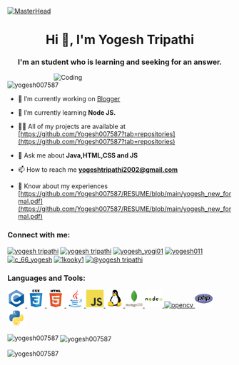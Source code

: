 [![MasterHead](https://cdn.videoplasty.com/animation/chill-coding-programming-lo-fi-animation-stock-animation-21874-1024x576.jpg)](https://Yogesh007587.io)
<h1 align="center">Hi 👋, I'm Yogesh Tripathi</h1>
<h3 align="center">I'm an student who is learning and seeking for an answer.</h3>
<img align="right" alt="Coding" width="400" src="https://thumbs.gfycat.com/CheerySeparateGoldeneye-size_restricted.gif">

<p align="left"> <img src="https://komarev.com/ghpvc/?username=yogesh007587&label=Profile%20views&color=0e75b6&style=flat" alt="yogesh007587" /> </p>

- 🔭 I’m currently working on [Blogger](https://yogesh007587.github.io/project/)

- 🌱 I’m currently learning **Node JS.**

- 👨‍💻 All of my projects are available at [https://github.com/Yogesh007587?tab=repositories](https://github.com/Yogesh007587?tab=repositories)

- 💬 Ask me about **Java,HTML,CSS and JS**

- 📫 How to reach me **yogeshtripathi2002@gmail.com**

- 📄 Know about my experiences [https://github.com/Yogesh007587/RESUME/blob/main/yogesh_new_formal.pdf](https://github.com/Yogesh007587/RESUME/blob/main/yogesh_new_formal.pdf)

<h3 align="left">Connect with me:</h3>
<p align="left">
<a href="https://linkedin.com/in/yogesh tripathi" target="blank"><img align="center" src="https://raw.githubusercontent.com/rahuldkjain/github-profile-readme-generator/master/src/images/icons/Social/linked-in-alt.svg" alt="yogesh tripathi" height="30" width="40" /></a>
<a href="https://fb.com/yogesh tripathi" target="blank"><img align="center" src="https://raw.githubusercontent.com/rahuldkjain/github-profile-readme-generator/master/src/images/icons/Social/facebook.svg" alt="yogesh tripathi" height="30" width="40" /></a>
<a href="https://instagram.com/yogesh_yogi01" target="blank"><img align="center" src="https://raw.githubusercontent.com/rahuldkjain/github-profile-readme-generator/master/src/images/icons/Social/instagram.svg" alt="yogesh_yogi01" height="30" width="40" /></a>
<a href="https://www.codechef.com/users/yogesh011" target="blank"><img align="center" src="https://cdn.jsdelivr.net/npm/simple-icons@3.1.0/icons/codechef.svg" alt="yogesh011" height="30" width="40" /></a>
<a href="https://www.hackerrank.com/c_66_yogesh" target="blank"><img align="center" src="https://raw.githubusercontent.com/rahuldkjain/github-profile-readme-generator/master/src/images/icons/Social/hackerrank.svg" alt="c_66_yogesh" height="30" width="40" /></a>
<a href="https://www.leetcode.com/1kooky1" target="blank"><img align="center" src="https://raw.githubusercontent.com/rahuldkjain/github-profile-readme-generator/master/src/images/icons/Social/leet-code.svg" alt="1kooky1" height="30" width="40" /></a>
<a href="https://www.hackerearth.com/@yogesh tripathi" target="blank"><img align="center" src="https://raw.githubusercontent.com/rahuldkjain/github-profile-readme-generator/master/src/images/icons/Social/hackerearth.svg" alt="@yogesh tripathi" height="30" width="40" /></a>
</p>

<h3 align="left">Languages and Tools:</h3>
<p align="left"> <a href="https://www.cprogramming.com/" target="_blank" rel="noreferrer"> <img src="https://raw.githubusercontent.com/devicons/devicon/master/icons/c/c-original.svg" alt="c" width="40" height="40"/> </a> <a href="https://www.w3schools.com/css/" target="_blank" rel="noreferrer"> <img src="https://raw.githubusercontent.com/devicons/devicon/master/icons/css3/css3-original-wordmark.svg" alt="css3" width="40" height="40"/> </a> <a href="https://www.w3.org/html/" target="_blank" rel="noreferrer"> <img src="https://raw.githubusercontent.com/devicons/devicon/master/icons/html5/html5-original-wordmark.svg" alt="html5" width="40" height="40"/> </a> <a href="https://www.java.com" target="_blank" rel="noreferrer"> <img src="https://raw.githubusercontent.com/devicons/devicon/master/icons/java/java-original.svg" alt="java" width="40" height="40"/> </a> <a href="https://developer.mozilla.org/en-US/docs/Web/JavaScript" target="_blank" rel="noreferrer"> <img src="https://raw.githubusercontent.com/devicons/devicon/master/icons/javascript/javascript-original.svg" alt="javascript" width="40" height="40"/> </a> <a href="https://www.linux.org/" target="_blank" rel="noreferrer"> <img src="https://raw.githubusercontent.com/devicons/devicon/master/icons/linux/linux-original.svg" alt="linux" width="40" height="40"/> </a> <a href="https://www.mongodb.com/" target="_blank" rel="noreferrer"> <img src="https://raw.githubusercontent.com/devicons/devicon/master/icons/mongodb/mongodb-original-wordmark.svg" alt="mongodb" width="40" height="40"/> </a> <a href="https://nodejs.org" target="_blank" rel="noreferrer"> <img src="https://raw.githubusercontent.com/devicons/devicon/master/icons/nodejs/nodejs-original-wordmark.svg" alt="nodejs" width="40" height="40"/> </a> <a href="https://opencv.org/" target="_blank" rel="noreferrer"> <img src="https://www.vectorlogo.zone/logos/opencv/opencv-icon.svg" alt="opencv" width="40" height="40"/> </a> <a href="https://www.php.net" target="_blank" rel="noreferrer"> <img src="https://raw.githubusercontent.com/devicons/devicon/master/icons/php/php-original.svg" alt="php" width="40" height="40"/> </a> <a href="https://www.python.org" target="_blank" rel="noreferrer"> <img src="https://raw.githubusercontent.com/devicons/devicon/master/icons/python/python-original.svg" alt="python" width="40" height="40"/> </a> </p>

<p><img align="left" src="https://github-readme-stats.vercel.app/api/top-langs?username=yogesh007587&show_icons=true&locale=en&layout=compact" alt="yogesh007587" /></p>

<p>&nbsp;<img align="center" src="https://github-readme-stats.vercel.app/api?username=yogesh007587&show_icons=true&locale=en" alt="yogesh007587" /></p>

<p><img align="center" src="https://github-readme-streak-stats.herokuapp.com/?user=yogesh007587&" alt="yogesh007587" /></p>
